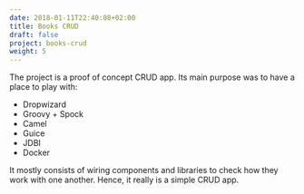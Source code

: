 ```yaml
---
date: 2018-01-11T22:40:08+02:00
title: Books CRUD 
draft: false
project: books-crud
weight: 5
---
```

The project is a proof of concept CRUD app. Its main purpose was to have a place
to play with:

- Dropwizard
- Groovy + Spock
- Camel
- Guice
- JDBI
- Docker

It mostly consists of wiring components and libraries to check how they work 
with one another. Hence, it really is a simple CRUD app.
